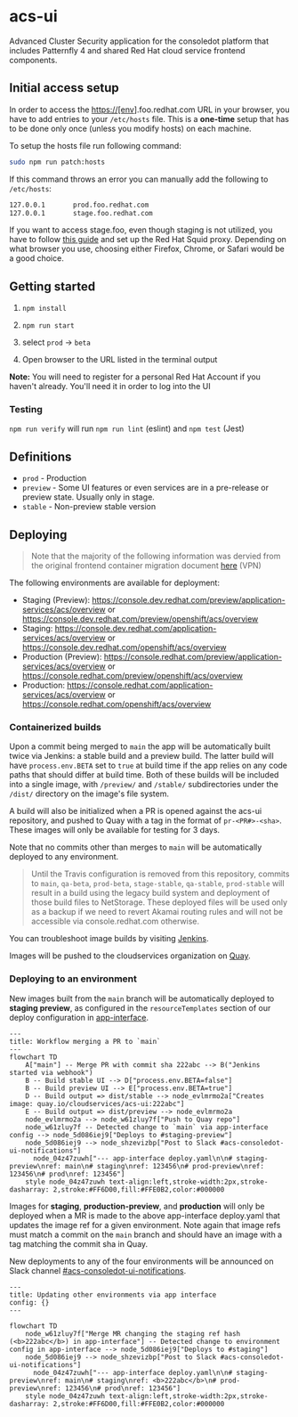 # acs-ui

Advanced Cluster Security application for the consoledot platform that includes Patternfly 4 and shared Red Hat cloud service frontend components.

## Initial access setup

In order to access the <https://[env>].foo.redhat.com URL in your browser, you have to add entries to your `/etc/hosts` file. This is a **one-time** setup that has to be done only once (unless you modify hosts) on each machine.

To setup the hosts file run following command:

```bash
sudo npm run patch:hosts
```

If this command throws an error you can manually add the following to `/etc/hosts`:

```bash
127.0.0.1       prod.foo.redhat.com
127.0.0.1       stage.foo.redhat.com
```

If you want to access stage.foo, even though staging is not utilized, you have to follow [this guide](https://source.redhat.com/groups/public/customer-platform-devops/digital_experience_operations_dxp_ops_wiki/using_squid_proxy_to_access_akamai_preprod_domains_over_vpn) and set up the Red Hat Squid proxy. Depending on what browser you use, choosing either Firefox, Chrome, or Safari would be a good choice.

## Getting started

1. `npm install`

2. `npm run start`

3. select `prod` -> `beta`

4. Open browser to the URL listed in the terminal output

**Note:** You will need to register for a personal Red Hat Account if you haven't already. You'll need it in order to log into the UI

### Testing

`npm run verify` will run `npm run lint` (eslint) and `npm test` (Jest)

## Definitions

- `prod` - Production
- `preview` - Some UI features or even services are in a pre-release or preview state. Usually only in stage.
- `stable` - Non-preview stable version

## Deploying

> Note that the majority of the following information was dervied from the original frontend container migration document [here](https://consoledot.pages.redhat.com/docs/dev/containerized-frontends/overview/overview.html) (VPN)

The following environments are available for deployment:

- Staging (Preview): https://console.dev.redhat.com/preview/application-services/acs/overview or https://console.dev.redhat.com/preview/openshift/acs/overview
- Staging: https://console.dev.redhat.com/application-services/acs/overview or https://console.dev.redhat.com/openshift/acs/overview
- Production (Preview): https://console.redhat.com/preview/application-services/acs/overview or https://console.redhat.com/preview/openshift/acs/overview
- Production: https://console.redhat.com/application-services/acs/overview or https://console.redhat.com/openshift/acs/overview

### Containerized builds

Upon a commit being merged to `main` the app will be automatically built twice via Jenkins: a stable build and a preview build. The
latter build will have `process.env.BETA` set to `true` at build time if the app relies on any code paths that should
differ at build time. Both of these builds will be included into a single image, with `/preview/` and `/stable/` subdirectories under the `/dist/`
directory on the image's file system.

A build will also be initialized when a PR is opened against the acs-ui repository, and pushed to Quay with a tag in the format of `pr-<PR#>-<sha>`. These images will only be available for testing for 3 days.

Note that no commits other than merges to `main` will be automatically deployed to any environment.

> Until the Travis configuration is removed from this repository, commits to `main`, `qa-beta`, `prod-beta`, `stage-stable`, `qa-stable`, `prod-stable` will result in a build using the legacy build system and deployment of those build files to NetStorage. These deployed files will be used only as a backup if we need to revert Akamai routing rules and will not be accessible via console.redhat.com otherwise.

You can troubleshoot image builds by visiting [Jenkins](https://ci.ext.devshift.net/blue/organizations/jenkins/pipelines/?search=acs-ui).

Images will be pushed to the cloudservices organization on [Quay](https://quay.io/repository/cloudservices/acs-ui?tab=info).

### Deploying to an environment

New images built from the `main` branch will be automatically deployed to **staging preview**, as configured in the `resourceTemplates`
section of our deploy configuration in [app-interface](https://gitlab.cee.redhat.com/service/app-interface/-/blob/master/data/services/insights/acs-ui/deploy.yml?ref_type=heads#L29).

```mermaid
---
title: Workflow merging a PR to `main`
---
flowchart TD
    A["main"] -- Merge PR with commit sha 222abc --> B("Jenkins started via webhook")
    B -- Build stable UI --> D["process.env.BETA=false"]
    B -- Build preview UI --> E["process.env.BETA=true"]
    D -- Build output => dist/stable --> node_evlmrmo2a["Creates image: quay.io/cloudservices/acs-ui:222abc"]
    E -- Build output => dist/preview --> node_evlmrmo2a
    node_evlmrmo2a --> node_w61zluy7f["Push to Quay repo"]
    node_w61zluy7f -- Detected change to `main` via app-interface config --> node_5d086iej9["Deploys to #staging-preview"]
    node_5d086iej9 --> node_shzevizbp["Post to Slack #acs-consoledot-ui-notifications"]
      node_04z47zuwh["--- app-interface deploy.yaml\n\n# staging-preview\nref: main\n# staging\nref: 123456\n# prod-preview\nref: 123456\n# prod\nref: 123456"]
    style node_04z47zuwh text-align:left,stroke-width:2px,stroke-dasharray: 2,stroke:#FF6D00,fill:#FFE0B2,color:#000000
```

Images for **staging**, **production-preview**, and **production** will only be deployed when a MR is made to the above app-interface deploy.yaml that updates
the image ref for a given environment. Note again that image refs must match a commit on the `main` branch and should have an image with a tag matching the commit sha in Quay.

New deployments to any of the four environments will be announced on Slack channel [#acs-consoledot-ui-notifications](https://redhat.enterprise.slack.com/archives/C06T3LAN9KJ).

```mermaid
---
title: Updating other environments via app interface
config: {}
---

flowchart TD
    node_w61zluy7f["Merge MR changing the staging ref hash (<b>222abc</b>) in app-interface"] -- Detected change to environment config in app-interface --> node_5d086iej9["Deploys to #staging"]
    node_5d086iej9 --> node_shzevizbp["Post to Slack #acs-consoledot-ui-notifications"]
      node_04z47zuwh["--- app-interface deploy.yaml\n\n# staging-preview\nref: main\n# staging\nref: <b>222abc</b>\n# prod-preview\nref: 123456\n# prod\nref: 123456"]
    style node_04z47zuwh text-align:left,stroke-width:2px,stroke-dasharray: 2,stroke:#FF6D00,fill:#FFE0B2,color:#000000
```
